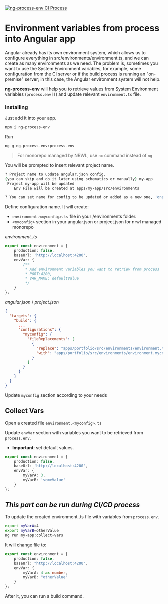 [![ng-process-env CI Process](https://github.com/danduh/ng-process-env/actions/workflows/main.yml/badge.svg)](https://github.com/danduh/ng-process-env/actions/workflows/main.yml)

# Environment variables from process into Angular app

Angular already has its own environment system, which allows us to configure everything in
src/environments/environment.ts, and we can create as many environments as we need. The problem is, sometimes you want
to use the System Environment variables, for example, some configuration from the CI server or if the build process is
running an "on-premise" server; in this case, the Angular environment system will not help.

**ng-process-env** will help you to retrieve values from System Environment variables (`process.env[]`) and update
relevant `environment.ts` file.

### Installing

Just add it into your app.

```bash
npm i ng-process-env
```

Run

```bash
ng g ng-process-env:process-env
```

> For monorepo managed by NRWL, use `nx` command instead of `ng`

You will be prompted to insert relevant project name.

```bash
? Project name to update angular.json config. 
(you can skip and do it later using schematics or manually) my-app
 Project my-app will be updated
    Env File will be created at apps/my-app/src/environments
```

```bash
? You can set name for config to be updated or added as a new one, 'onprem' - default 
```

Define configuration name. It will create:

- `environment.<myconfig>.ts` file in your /environments folder.
- `<myconfig>` section in your angular.json or project.json for nrwl managed monorepo

_environment.<myconfig>.ts_

```typescript
export const environment = {
    production: false,
    baseUrl: 'http://localhost:4200',
    envVar: {
        /**
         * Add environment variables you want to retriev from process
         * PORT:4200,
         * VAR_NAME: defaultValue
         */
    }
};
```

_angular.json_ \ _project.json_

```json
{
  "targets": {
    "build": {
      ...
      "configurations": {
        "myconfig": {
          "fileReplacements": [
            {
              "replace": "apps/portfolio/src/environments/environment.ts",
              "with": "apps/portfolio/src/environments/environment.myconfig.ts"
            }
          ]
        }
      }
    }
  }
}
```

Update `myconfig` section according to your needs

## Collect Vars

Open a created file `environment.<myconfig>.ts`

Update `envVar` section with variables you want to be retrieved from `process.env`.

- **Important**: set default values.

```typescript
export const environment = {
    production: false,
    baseUrl: 'http://localhost:4200',
    envVar: {
        myVarA: 3,
        myVarB: 'someValue'
    }
};
```

## _This part can be run during CI/CD process_

To update the created environment.<myconfig>.ts file with variables from `process.env`.

```bash
export myVarA=4
export myVarB=otherValue
ng run my-app:collect-vars
```

It will change file to:

```typescript
export const environment = {
    production: false,
    baseUrl: "http://localhost:4200",
    envVar: {
        myVarA: 4 as number,
        myVarB: "otherValue"
    }
};
```

After it, you can run a build command.
